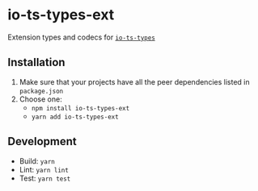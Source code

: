 # io-ts-types-ext
Extension types and codecs for [`io-ts-types`](https://github.com/gcanti/io-ts-types)

## Installation
1. Make sure that your projects have all the peer dependencies listed in `package.json`
2. Choose one:
    - `npm install io-ts-types-ext`
    - `yarn add io-ts-types-ext`

## Development
- Build: `yarn`
- Lint: `yarn lint`
- Test: `yarn test`
